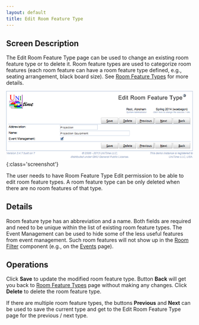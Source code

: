 ```yaml
---
layout: default
title: Edit Room Feature Type
---
```



## Screen Description

The Edit Room Feature Type page can be used to change an existing room feature type or to delete it. Room feature types are used to categorize room features (each room feature can have a room feature type defined, e.g., seating arrangement, black board size). See [Room Feature Types](room-feature-types) for more details.

![Edit Room Feature Type](images/edit-room-feature-type-1.png){:class='screenshot'}

The user needs to have Room Feature Type Edit permission to be able to edit room feature types. A room feature type can be only deleted when there are no room features of that type.

## Details

Room feature type has an abbreviation and a name. Both fields are required and need to be unique within the list of existing room feature types. The Event Management can be used to hide some of the less useful features from event management. Such room features will not show up in the [Room Filter](events-room-filter) component (e.g., on the [Events](events) page).

## Operations

Click **Save** to update the modified room feature type. Button **Back** will get you back to [Room Feature Types](room-feature-types) page without making any changes. Click **Delete** to delete the room feature type.

If there are multiple room feature types, the buttons **Previous** and **Next** can be used to save the current type and get to the Edit Room Feature Type page for the previous / next type.
